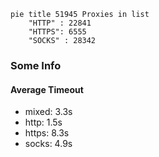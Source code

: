 
```mermaid
pie title 51945 Proxies in list
    "HTTP" : 22841
    "HTTPS": 6555
    "SOCKS" : 28342
```

### Some Info
#### Average Timeout

- mixed: 3.3s
- http: 1.5s
- https: 8.3s
- socks: 4.9s